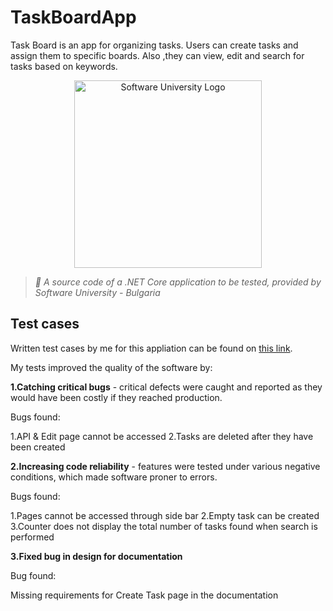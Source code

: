 # TaskBoardApp
Task Board is an app for organizing tasks. Users can create tasks and assign them to specific boards. Also ,they can view, edit and search for tasks based on keywords.

<p align="center">
  <img 
    alt="Software University Logo"
    src="https://vizia.sofia.bg/wp-content/uploads/2018/11/software-university-logo.png"
    width="300"
  >
</p>

> _🧪 A source code of a .NET Core application to be tested, provided by Software University - Bulgaria_

## Test cases
Written test cases by me for this appliation can be found on [this link](https://docs.google.com/spreadsheets/d/13SU_3rEFU_LCW3LDiKVlA823Y8k3MAxC/edit?usp=drive_link&ouid=101865710122533479047&rtpof=true&sd=true). 

My tests improved the quality of the software by:

**1.Catching critical bugs** - critical defects were caught and reported as they would have been costly if they reached production.

Bugs found:

1.API & Edit page cannot be accessed 
2.Tasks are deleted after they have been created

**2.Increasing code reliability** - features were tested under various negative conditions, which made software proner to errors.

Bugs found:

1.Pages cannot be accessed through side bar
2.Empty task can be created 
3.Counter does not display the total number of tasks found when search is performed

**3.Fixed bug in design for documentation** 

Bug found:

Missing requirements for Create Task page in the documentation
